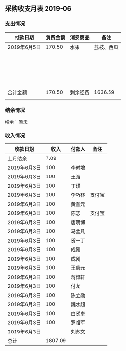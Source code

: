## 采购收支月表 2019-06

### 支出情况

| 付款日期     | 消费金额 | 消费商品     | 备注    |
| ------------ | -------- | ------------ | ------- |
| 2019年6月5日 | 170.50 | 水果 | 荔枝、西瓜 |
|          |         |        |      |
|          |         |        |      |
|          |         |        |      |
|          |         |        |      |
|          |         |        |      |
|          |         |        |      |
|          |         |        |      |
|          |         |        |      |
|          |         |        |      |
|          |         |        |      |
|          |         |        |      |
|          |         |        |      |
|          |         |        |      |
|          |          |          |      |
|          |          |          |      |
|          |          |          |      |
|          |          |          |      |
|          |          |          |      |
|          |          |          |      |
|          |          |          |      |
| 合计金额     | 170.50 | 剩余经费     | 1636.59 |
|              |          |              |         |



### 结余情况

 结余： 暂无




### 收入情况

| 收款日期 | 收入    | 付款人 | 备注 |
| -------- | ------- | ------ | ---- |
| 上月结余 | 7.09 |          |      |
| 2019年6月3日 | 100 | 李时增 |      |
| 2019年6月3日 | 100 | 王浩 |      |
| 2019年6月3日 | 100 | 丁琪 |      |
| 2019年6月3日 | 100 | 李巧林 | 支付宝 |
| 2019年6月3日 | 100 | 黄首元 |      |
| 2019年6月3日 | 100 | 陈志 | 支付宝 |
| 2019年6月3日 | 100 | 唐明博 |      |
| 2019年6月3日 | 100 | 马孟凡 |      |
| 2019年6月3日 | 100 | 贺一丁 |      |
| 2019年6月3日 | 100 | 成刚 |      |
| 2019年6月3日 | 100 | 成刚 |      |
| 2019年6月3日 | 100 | 王启元 |      |
| 2019年6月3日 | 100 | 蒋博轩 |      |
| 2019年6月3日 | 100 | 付龙 |      |
| 2019年6月3日 | 100      | 陈立勋   |      |
| 2019年6月3日 | 100 | 魏水超 |      |
| 2019年6月3日 | 100 | 白贺卓 |      |
| 2019年6月3日 | 100 | 罗祖军 |      |
| 2019年6月3日 |          | 刘苏文 |      |
| 总计     | 1807.09 |        |      |